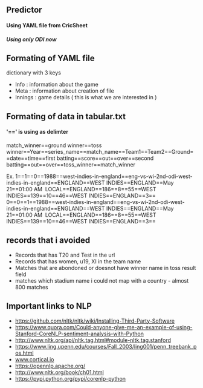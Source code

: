 ## Predictor
#### Using YAML file from CricSheet
##### Using only ODI now

## Formating of YAML file
dictionary with 3 keys
- Info : information about the game
- Meta : information about creation of file
- Innings : game details ( this is what we are interested in )

## Formating of data in tabular.txt
#### '==' is using as delimter
match_winner==ground winner==toss winner==Year==series_name==match_name==Team1==Team2==Ground==date==time==first batting==score==out==over==second batting==out==over==toss_winner==match_winner

Ex.
1==1==0==1988==west-indies-in-england==eng-vs-wi-2nd-odi-west-indies-in-england==ENGLAND==WEST INDIES==ENGLAND==May 21==01:00 AM  LOCAL==ENGLAND==186==8==55==WEST INDIES==139==10==46==WEST INDIES==ENGLAND==3==
0==0==1==1988==west-indies-in-england==eng-vs-wi-2nd-odi-west-indies-in-england==ENGLAND==WEST INDIES==ENGLAND==May 21==01:00 AM  LOCAL==ENGLAND==186==8==55==WEST INDIES==139==10==46==WEST INDIES==ENGLAND==3==

## records that i avoided
+ Records that has T20 and Test in the url
+ Records that has women, u19, XI in the team name
+ Matches that are abondoned or doesnot have winner name in toss result field
+ matches which stadium name i could not map with a country - almost 800 matches

## Important links to NLP
- https://github.com/nltk/nltk/wiki/Installing-Third-Party-Software
- https://www.quora.com/Could-anyone-give-me-an-example-of-using-Stanford-CoreNLP-sentiment-analysis-with-Python
- http://www.nltk.org/api/nltk.tag.html#module-nltk.tag.stanford
- https://www.ling.upenn.edu/courses/Fall_2003/ling001/penn_treebank_pos.html
- www.cortical.io
- https://opennlp.apache.org/
- http://www.nltk.org/book/ch01.html
- https://pypi.python.org/pypi/corenlp-python
